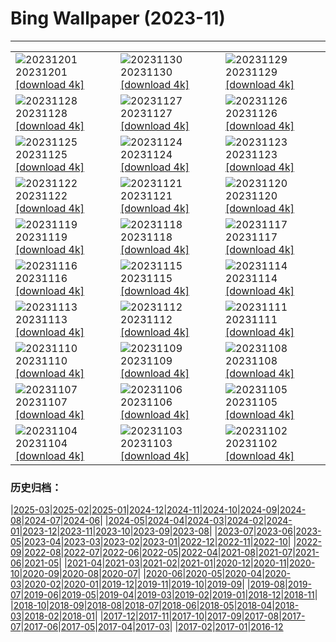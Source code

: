 # Bing Wallpaper (2023-11)
**************

<table><tr><td><img class="wallpaper" src="https://www.bing.com/th?id=OHR.IcebergAntarctica_DE-DE5154867444_1920x1080.jpg" alt="20231201"> 20231201 <a class="wallpaper_link" href="https://www.bing.com/th?id=OHR.IcebergAntarctica_DE-DE5154867444_UHD.jpg">[download 4k]</a></td><td><img class="wallpaper" src="https://www.bing.com/th?id=OHR.TrotternishStorr_DE-DE5333891461_1920x1080.jpg" alt="20231130"> 20231130 <a class="wallpaper_link" href="https://www.bing.com/th?id=OHR.TrotternishStorr_DE-DE5333891461_UHD.jpg">[download 4k]</a></td><td><img class="wallpaper" src="https://www.bing.com/th?id=OHR.TreeLighting_DE-DE4918543732_1920x1080.jpg" alt="20231129"> 20231129 <a class="wallpaper_link" href="https://www.bing.com/th?id=OHR.TreeLighting_DE-DE4918543732_UHD.jpg">[download 4k]</a></td></tr><tr><td><img class="wallpaper" src="https://www.bing.com/th?id=OHR.HumanKindness_DE-DE4505100231_1920x1080.jpg" alt="20231128"> 20231128 <a class="wallpaper_link" href="https://www.bing.com/th?id=OHR.HumanKindness_DE-DE4505100231_UHD.jpg">[download 4k]</a></td><td><img class="wallpaper" src="https://www.bing.com/th?id=OHR.FrankfurtChristmasMarket_DE-DE3743491951_1920x1080.jpg" alt="20231127"> 20231127 <a class="wallpaper_link" href="https://www.bing.com/th?id=OHR.FrankfurtChristmasMarket_DE-DE3743491951_UHD.jpg">[download 4k]</a></td><td><img class="wallpaper" src="https://www.bing.com/th?id=OHR.BradgateFallow_DE-DE3588733634_1920x1080.jpg" alt="20231126"> 20231126 <a class="wallpaper_link" href="https://www.bing.com/th?id=OHR.BradgateFallow_DE-DE3588733634_UHD.jpg">[download 4k]</a></td></tr><tr><td><img class="wallpaper" src="https://www.bing.com/th?id=OHR.TajoRiver_DE-DE3120502310_1920x1080.jpg" alt="20231125"> 20231125 <a class="wallpaper_link" href="https://www.bing.com/th?id=OHR.TajoRiver_DE-DE3120502310_UHD.jpg">[download 4k]</a></td><td><img class="wallpaper" src="https://www.bing.com/th?id=OHR.HallofMosses_DE-DE2487418746_1920x1080.jpg" alt="20231124"> 20231124 <a class="wallpaper_link" href="https://www.bing.com/th?id=OHR.HallofMosses_DE-DE2487418746_UHD.jpg">[download 4k]</a></td><td><img class="wallpaper" src="https://www.bing.com/th?id=OHR.TeideNational_DE-DE1766890549_1920x1080.jpg" alt="20231123"> 20231123 <a class="wallpaper_link" href="https://www.bing.com/th?id=OHR.TeideNational_DE-DE1766890549_UHD.jpg">[download 4k]</a></td></tr><tr><td><img class="wallpaper" src="https://www.bing.com/th?id=OHR.SnakeRiverTeton_DE-DE1126131831_1920x1080.jpg" alt="20231122"> 20231122 <a class="wallpaper_link" href="https://www.bing.com/th?id=OHR.SnakeRiverTeton_DE-DE1126131831_UHD.jpg">[download 4k]</a></td><td><img class="wallpaper" src="https://www.bing.com/th?id=OHR.RioNegro_DE-DE7737986794_1920x1080.jpg" alt="20231121"> 20231121 <a class="wallpaper_link" href="https://www.bing.com/th?id=OHR.RioNegro_DE-DE7737986794_UHD.jpg">[download 4k]</a></td><td><img class="wallpaper" src="https://www.bing.com/th?id=OHR.ChapmanAdventure_DE-DE7123511876_1920x1080.jpg" alt="20231120"> 20231120 <a class="wallpaper_link" href="https://www.bing.com/th?id=OHR.ChapmanAdventure_DE-DE7123511876_UHD.jpg">[download 4k]</a></td></tr><tr><td><img class="wallpaper" src="https://www.bing.com/th?id=OHR.FrozenBog_DE-DE6348025354_1920x1080.jpg" alt="20231119"> 20231119 <a class="wallpaper_link" href="https://www.bing.com/th?id=OHR.FrozenBog_DE-DE6348025354_UHD.jpg">[download 4k]</a></td><td><img class="wallpaper" src="https://www.bing.com/th?id=OHR.MilsePolarBear_DE-DE5881142630_1920x1080.jpg" alt="20231118"> 20231118 <a class="wallpaper_link" href="https://www.bing.com/th?id=OHR.MilsePolarBear_DE-DE5881142630_UHD.jpg">[download 4k]</a></td><td><img class="wallpaper" src="https://www.bing.com/th?id=OHR.KoenigseeLake_DE-DE5469211104_1920x1080.jpg" alt="20231117"> 20231117 <a class="wallpaper_link" href="https://www.bing.com/th?id=OHR.KoenigseeLake_DE-DE5469211104_UHD.jpg">[download 4k]</a></td></tr><tr><td><img class="wallpaper" src="https://www.bing.com/th?id=OHR.AthensAcropolis_DE-DE2752132503_1920x1080.jpg" alt="20231116"> 20231116 <a class="wallpaper_link" href="https://www.bing.com/th?id=OHR.AthensAcropolis_DE-DE2752132503_UHD.jpg">[download 4k]</a></td><td><img class="wallpaper" src="https://www.bing.com/th?id=OHR.SarekSweden_DE-DE2380318716_1920x1080.jpg" alt="20231115"> 20231115 <a class="wallpaper_link" href="https://www.bing.com/th?id=OHR.SarekSweden_DE-DE2380318716_UHD.jpg">[download 4k]</a></td><td><img class="wallpaper" src="https://www.bing.com/th?id=OHR.RusellLupines_DE-DE0157339723_1920x1080.jpg" alt="20231114"> 20231114 <a class="wallpaper_link" href="https://www.bing.com/th?id=OHR.RusellLupines_DE-DE0157339723_UHD.jpg">[download 4k]</a></td></tr><tr><td><img class="wallpaper" src="https://www.bing.com/th?id=OHR.OliveOrchard_DE-DE1410209761_1920x1080.jpg" alt="20231113"> 20231113 <a class="wallpaper_link" href="https://www.bing.com/th?id=OHR.OliveOrchard_DE-DE1410209761_UHD.jpg">[download 4k]</a></td><td><img class="wallpaper" src="https://www.bing.com/th?id=OHR.DiwaliAyodhya_DE-DE0909919399_1920x1080.jpg" alt="20231112"> 20231112 <a class="wallpaper_link" href="https://www.bing.com/th?id=OHR.DiwaliAyodhya_DE-DE0909919399_UHD.jpg">[download 4k]</a></td><td><img class="wallpaper" src="https://www.bing.com/th?id=OHR.ValDiFunes_DE-DE1024519394_1920x1080.jpg" alt="20231111"> 20231111 <a class="wallpaper_link" href="https://www.bing.com/th?id=OHR.ValDiFunes_DE-DE1024519394_UHD.jpg">[download 4k]</a></td></tr><tr><td><img class="wallpaper" src="https://www.bing.com/th?id=OHR.SchwerinerSchloss_DE-DE9196106476_1920x1080.jpg" alt="20231110"> 20231110 <a class="wallpaper_link" href="https://www.bing.com/th?id=OHR.SchwerinerSchloss_DE-DE9196106476_UHD.jpg">[download 4k]</a></td><td><img class="wallpaper" src="https://www.bing.com/th?id=OHR.NorwayBirch_DE-DE9947810365_1920x1080.jpg" alt="20231109"> 20231109 <a class="wallpaper_link" href="https://www.bing.com/th?id=OHR.NorwayBirch_DE-DE9947810365_UHD.jpg">[download 4k]</a></td><td><img class="wallpaper" src="https://www.bing.com/th?id=OHR.ManateeMama_DE-DE9487097081_1920x1080.jpg" alt="20231108"> 20231108 <a class="wallpaper_link" href="https://www.bing.com/th?id=OHR.ManateeMama_DE-DE9487097081_UHD.jpg">[download 4k]</a></td></tr><tr><td><img class="wallpaper" src="https://www.bing.com/th?id=OHR.KirkilaiTower_DE-DE6766804502_1920x1080.jpg" alt="20231107"> 20231107 <a class="wallpaper_link" href="https://www.bing.com/th?id=OHR.KirkilaiTower_DE-DE6766804502_UHD.jpg">[download 4k]</a></td><td><img class="wallpaper" src="https://www.bing.com/th?id=OHR.LagoPehoe_DE-DE6052694621_1920x1080.jpg" alt="20231106"> 20231106 <a class="wallpaper_link" href="https://www.bing.com/th?id=OHR.LagoPehoe_DE-DE6052694621_UHD.jpg">[download 4k]</a></td><td><img class="wallpaper" src="https://www.bing.com/th?id=OHR.SilencioSpain_DE-DE3741175686_1920x1080.jpg" alt="20231105"> 20231105 <a class="wallpaper_link" href="https://www.bing.com/th?id=OHR.SilencioSpain_DE-DE3741175686_UHD.jpg">[download 4k]</a></td></tr><tr><td><img class="wallpaper" src="https://www.bing.com/th?id=OHR.BisonSnow_DE-DE9907596119_1920x1080.jpg" alt="20231104"> 20231104 <a class="wallpaper_link" href="https://www.bing.com/th?id=OHR.BisonSnow_DE-DE9907596119_UHD.jpg">[download 4k]</a></td><td><img class="wallpaper" src="https://www.bing.com/th?id=OHR.HunsrueckHochwald_DE-DE8281087937_1920x1080.jpg" alt="20231103"> 20231103 <a class="wallpaper_link" href="https://www.bing.com/th?id=OHR.HunsrueckHochwald_DE-DE8281087937_UHD.jpg">[download 4k]</a></td><td><img class="wallpaper" src="https://www.bing.com/th?id=OHR.DeathValleySalt_DE-DE7062517949_1920x1080.jpg" alt="20231102"> 20231102 <a class="wallpaper_link" href="https://www.bing.com/th?id=OHR.DeathValleySalt_DE-DE7062517949_UHD.jpg">[download 4k]</a></td></tr></table>

### 历史归档：

|[2025-03](/../2025-03/2025-03.md)|[2025-02](/../2025-02/2025-02.md)|[2025-01](/../2025-01/2025-01.md)|[2024-12](/../2024-12/2024-12.md)|[2024-11](/../2024-11/2024-11.md)|[2024-10](/../2024-10/2024-10.md)|[2024-09](/../2024-09/2024-09.md)|[2024-08](/../2024-08/2024-08.md)|[2024-07](/../2024-07/2024-07.md)|[2024-06](/../2024-06/2024-06.md)|
|[2024-05](/../2024-05/2024-05.md)|[2024-04](/../2024-04/2024-04.md)|[2024-03](/../2024-03/2024-03.md)|[2024-02](/../2024-02/2024-02.md)|[2024-01](/../2024-01/2024-01.md)|[2023-12](/../2023-12/2023-12.md)|[2023-11](/2023-11.md)|[2023-10](/../2023-10/2023-10.md)|[2023-09](/../2023-09/2023-09.md)|[2023-08](/../2023-08/2023-08.md)|
|[2023-07](/../2023-07/2023-07.md)|[2023-06](/../2023-06/2023-06.md)|[2023-05](/../2023-05/2023-05.md)|[2023-04](/../2023-04/2023-04.md)|[2023-03](/../2023-03/2023-03.md)|[2023-02](/../2023-02/2023-02.md)|[2023-01](/../2023-01/2023-01.md)|[2022-12](/../2022-12/2022-12.md)|[2022-11](/../2022-11/2022-11.md)|[2022-10](/../2022-10/2022-10.md)|
|[2022-09](/../2022-09/2022-09.md)|[2022-08](/../2022-08/2022-08.md)|[2022-07](/../2022-07/2022-07.md)|[2022-06](/../2022-06/2022-06.md)|[2022-05](/../2022-05/2022-05.md)|[2022-04](/../2022-04/2022-04.md)|[2021-08](/../2021-08/2021-08.md)|[2021-07](/../2021-07/2021-07.md)|[2021-06](/../2021-06/2021-06.md)|[2021-05](/../2021-05/2021-05.md)|
|[2021-04](/../2021-04/2021-04.md)|[2021-03](/../2021-03/2021-03.md)|[2021-02](/../2021-02/2021-02.md)|[2021-01](/../2021-01/2021-01.md)|[2020-12](/../2020-12/2020-12.md)|[2020-11](/../2020-11/2020-11.md)|[2020-10](/../2020-10/2020-10.md)|[2020-09](/../2020-09/2020-09.md)|[2020-08](/../2020-08/2020-08.md)|[2020-07](/../2020-07/2020-07.md)|
|[2020-06](/../2020-06/2020-06.md)|[2020-05](/../2020-05/2020-05.md)|[2020-04](/../2020-04/2020-04.md)|[2020-03](/../2020-03/2020-03.md)|[2020-02](/../2020-02/2020-02.md)|[2020-01](/../2020-01/2020-01.md)|[2019-12](/../2019-12/2019-12.md)|[2019-11](/../2019-11/2019-11.md)|[2019-10](/../2019-10/2019-10.md)|[2019-09](/../2019-09/2019-09.md)|
|[2019-08](/../2019-08/2019-08.md)|[2019-07](/../2019-07/2019-07.md)|[2019-06](/../2019-06/2019-06.md)|[2019-05](/../2019-05/2019-05.md)|[2019-04](/../2019-04/2019-04.md)|[2019-03](/../2019-03/2019-03.md)|[2019-02](/../2019-02/2019-02.md)|[2019-01](/../2019-01/2019-01.md)|[2018-12](/../2018-12/2018-12.md)|[2018-11](/../2018-11/2018-11.md)|
|[2018-10](/../2018-10/2018-10.md)|[2018-09](/../2018-09/2018-09.md)|[2018-08](/../2018-08/2018-08.md)|[2018-07](/../2018-07/2018-07.md)|[2018-06](/../2018-06/2018-06.md)|[2018-05](/../2018-05/2018-05.md)|[2018-04](/../2018-04/2018-04.md)|[2018-03](/../2018-03/2018-03.md)|[2018-02](/../2018-02/2018-02.md)|[2018-01](/../2018-01/2018-01.md)|
|[2017-12](/../2017-12/2017-12.md)|[2017-11](/../2017-11/2017-11.md)|[2017-10](/../2017-10/2017-10.md)|[2017-09](/../2017-09/2017-09.md)|[2017-08](/../2017-08/2017-08.md)|[2017-07](/../2017-07/2017-07.md)|[2017-06](/../2017-06/2017-06.md)|[2017-05](/../2017-05/2017-05.md)|[2017-04](/../2017-04/2017-04.md)|[2017-03](/../2017-03/2017-03.md)|
|[2017-02](/../2017-02/2017-02.md)|[2017-01](/../2017-01/2017-01.md)|[2016-12](/../2016-12/2016-12.md)